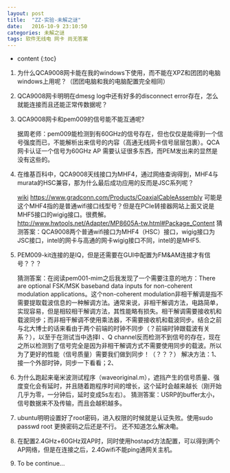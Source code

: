 ```yaml
---
layout: post
title:  "ZZ-实验-未解之谜"
date:   2016-10-9 23:10:50
categories: 未解之谜
tags: 软件无线电 网卡 尚无答案
---
```


* content
{:toc}



1.	为什么QCA9008网卡能在我的windows下使用，而不能在XPZ和团团的电脑windows上用呢？（团团电脑和我的电脑配置完全相同）

2.	QCA9008网卡明明在dmesg log中还有好多的disconnect error存在，怎么就能连接而且还能正常传数据呢？

3.	QCA9008网卡和pem009的信号能不能互通呢?

	据周老师：pem009能检测到有60GHz的信号存在，但也仅仅是能得到一个信号强度而已，不能解析出来信号的内容（高通无线网卡信号层层包裹）。QCA网卡认证一个信号为60GHz AP 需要认证很多东西，而PEM发出来的显然是没有这些的。

4.	在维基百科中，QCA9008天线接口为MHF4，通过网络查询得到，MHF4与murata的HSC兼容，那为什么最后成功应用的反而是JSC系列呢？ 
 
	[wiki](https://wikidevi.com/wiki/Qualcomm_Atheros_QCA9008-TBD1)
	https://www.gradconn.com/Products/CoaxialCableAssembly
	可能是这个MHF4指的是普通wifi接口线型号？但是在PCIe转接器网站上面又说是MHF5接口的wigig接口。很费解。
	http://www.hwtools.net/Adapter/MP8605A-tw.html#Package_Content
	猜测答案：QCA9008两个普通wifi接口为MHF4（HSC）接口，wigig接口为JSC接口，intel的网卡与高通的网卡wigig接口不同，intel的是MHF5.

5.	PEM009-kit连接的是IQ，但是还需要在GUI中配置为FM&AM连接才有信号？？？

	猜测答案：在阅读pem001-mim之后我发现了一个需要注意的地方：There are optional FSK/MSK baseband data inputs for non-coherent modulation applications。这个non-coherent modulation非相干解调是指不需要提取载波信息的一种解调方法。通常来说，非相干解调方法，电路简单，实现容易，但是相较相干解调方法，其性能略有损失。相干解调需要接收机和载波同步；而非相干解调不使用乘法器，不需要接收机和载波同步。结合之前与北大博士的话来看由于两个前端的时钟不同步（？前端时钟跟载波有关系？），以至于在测试当中选择I 、Q channel反而检测不到信号的存在，现在之所以检测到了信号完全是因为非相干解调方式不需要使用同步的载波。所以为了更好的性能（信号质量）需要我们做到同步！（？？？）
	解决方法：1、接一个外部时钟，同步一下看看；2、


6.	为什么跑起来毫米波测试程序（waveoriginal.m），遮挡产生的信号质量、强度变化会有延时，并且随着跑程序时间的增长，这个延时会越来越长（刚开始几乎为零，一分钟后，延时变成5s左右）。
	猜测答案：USRP的buffer太小，信号数据来不及传输，而且会越积越多。



7.	ubuntu明明设置好了root密码，进入权限的时候就是认证失败。使用sudo passwd root 更换密码之后还是不行。
还不知道怎么解决嘞。


8.	在配置2.4GHz+60GHz双AP时，同时使用hostapd方法配置，可以得到两个AP网络，但是在连接之后，2.4Gwifi不能ping通网关主机。


9.	To be continue...
